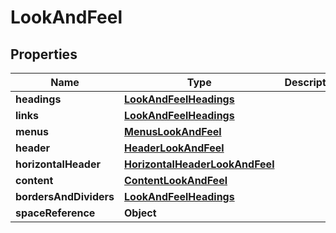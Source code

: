 # LookAndFeel

## Properties
Name | Type | Description | Notes
------------ | ------------- | ------------- | -------------
**headings** | [**LookAndFeelHeadings**](LookAndFeelHeadings.md) |  | 
**links** | [**LookAndFeelHeadings**](LookAndFeelHeadings.md) |  | 
**menus** | [**MenusLookAndFeel**](MenusLookAndFeel.md) |  | 
**header** | [**HeaderLookAndFeel**](HeaderLookAndFeel.md) |  | 
**horizontalHeader** | [**HorizontalHeaderLookAndFeel**](HorizontalHeaderLookAndFeel.md) |  |  [optional]
**content** | [**ContentLookAndFeel**](ContentLookAndFeel.md) |  | 
**bordersAndDividers** | [**LookAndFeelHeadings**](LookAndFeelHeadings.md) |  | 
**spaceReference** | **Object** |  |  [optional]
